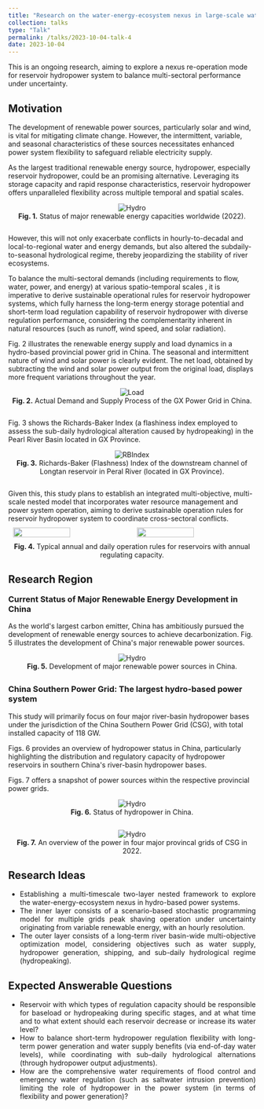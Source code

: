 ```yaml
---
title: "Research on the water-energy-ecosystem nexus in large-scale water-energy systems"
collection: talks
type: "Talk"
permalink: /talks/2023-10-04-talk-4
date: 2023-10-04
---
```


This is an ongoing research, aiming to explore a nexus re-operation mode for reservoir hydropower system to balance multi-sectoral performance under uncertainty. 

<h2>Motivation</h2>

The development of renewable power sources, particularly solar and wind, is vital for mitigating climate change. However, the intermittent, variable, and seasonal characteristics of these sources necessitates enhanced power system flexibility to safeguard reliable electricity supply. 

As the largest traditional renewable energy source, hydropower, especially reservoir hydropower, could be an promising alternative. Leveraging its storage capacity and rapid response characteristics, reservoir hydropower offers unparalleled flexibility across multiple temporal and spatial scales.

<div style="text-align: center;">
  <img src="http://prelude0324.github.io/academic_pages/images/post_2_fig_1.png#pic_center" alt="Hydro" style="max-width: 100%; height: auto;" />
</div>
<div style="text-align: center; margin-bottom: 2em">
<b>Fig. 1.</b> Status of major renewable energy capacities worldwide (2022).
</div>
However, this will not only exacerbate conflicts in hourly-to-decadal and local-to-regional water and energy demands, but also altered the subdaily-to-seasonal hydrological regime, thereby jeopardizing the stability of river ecosystems.

To balance the multi-sectoral demands (including requirements to flow, water, power, and energy) at various spatio-temporal scales , it is imperative to derive sustainable operational rules for reservoir hydropower systems, which fully harness the long-term energy storage potential and short-term load regulation capability of reservoir hydropower with diverse regulation performance, considering the complementarity inherent in natural resources (such as runoff, wind speed, and solar radiation). 

Fig. 2 illustrates the renewable energy supply and load dynamics in a hydro-based provincial power grid in China. The seasonal and intermittent nature of wind and solar power is clearly evident. The net load, obtained by subtracting the wind and solar power output from the original load, displays more frequent variations throughout the year.

<div style="text-align: center;">
  <img src="http://prelude0324.github.io/academic_pages/images/research_6_fig_5.png#pic_center" alt="Load" style="max-width: 100%; height: auto;" />
</div>
<div style="text-align: center; margin-bottom: 2em">
<b>Fig. 2.</b> Actual Demand and Supply Process of the GX Power Grid in China.
</div>


Fig. 3 shows the Richards-Baker Index (a flashiness index employed to assess the sub-daily hydrological alteration caused by hydropeaking) in the Pearl River Basin located in GX Province.

<div style="text-align: center;">
  <img src="http://prelude0324.github.io/academic_pages/images/research_6_fig_6.png#pic_center" alt="RBIndex" style="max-width: 100%; height: auto;" />
</div>


<div style="text-align: center; margin-bottom: 2em">
<b>Fig. 3.</b> Richards-Baker (Flashness) Index of the downstream channel of Longtan reservoir in Peral River (located in GX Province).
</div>
Given this, this study plans to establish an integrated multi-objective, multi-scale nested model that incorporates water resource management and power system operation, aiming to derive sustainable operation rules for reservoir hydropower system to coordinate cross-sectoral conflicts.



<html>

<head>
  <style>
    .gallery {
      display: flex;
      flex-wrap: wrap;
      justify-content: center;
    }
    .gallery img {
      width: 50%;
      padding: 10px;
      box-sizing: border-box;
    }
  </style>
</head>
<body>

  <div class="gallery">
    <img src="http://prelude0324.github.io/academic_pages/images/research_6_fig_4.png">
    <img src="http://prelude0324.github.io/academic_pages/images/research_6_fig_7.png">
  </div>
</body>
</html>

<div style="text-align: center;">
<b>Fig. 4.</b> Typical annual and daily operation rules for reservoirs with annual regulating capacity.
</div>
<h2>Research Region</h2>

<h3 style="margin-top: 0;">Current Status of Major Renewable Energy Development in China</h3>

As the world's largest carbon emitter, China has ambitiously pursued the development of renewable energy sources to achieve decarbonization. Fig. 5 illustrates the development of China's major renewable power sources.

<div style="text-align: center;">
  <img src="http://prelude0324.github.io/academic_pages/images/research_6_fig_1.png#pic_center" alt="Hydro" style="max-width: 100%; height: auto;" />
</div>
<div style="text-align: center; margin-bottom: 2em">
<b>Fig. 5.</b> Development of major renewable power sources in China.
</div>

<h3>China Southern Power Grid: The largest hydro-based power system</h3>

This study will primarily focus on four major river-basin hydropower bases under the jurisdiction of the China Southern Power Grid (CSG), with total installed capacity of 118 GW.

Figs. 6 provides an overview of hydropower status in China, particularly highlighting the distribution and regulatory capacity of hydropower reservoirs in southern China's river-basin hydropower bases. 

Figs. 7 offers a snapshot of power sources within the respective provincial power grids.

<div style="text-align: center;">
  <img src="http://prelude0324.github.io/academic_pages/images/research_6_fig_2.png#pic_center" alt="Hydro" style="max-width: 90%; height: auto;" />
</div>
<div style="text-align: center;">
<b>Fig. 6.</b> Status of hydropower in China.
</div>



<div style="text-align: center; margin-top: 2em">
  <img src="http://prelude0324.github.io/academic_pages/images/research_6_fig_3.png#pic_center" alt="Hydro" style="max-width: 90%; height: auto;" />
</div>
<div style="text-align: center;">
<b>Fig. 7.</b> An overview of the power in four major provincal grids of CSG in 2022.
</div>


<h2>Research Ideas</h2>

- <div style="text-align: justify;">
  Establishing a multi-timescale two-layer nested framework to explore the water-energy-ecosystem nexus in hydro-based power systems.
  </div>

- <div style="text-align: justify;">
  The inner layer consists of a scenario-based stochastic programming model for multiple grids peak shaving operation under uncertainty originating from variable renewable energy, with an hourly resolution.
  </div>

- <div style="text-align: justify;">
  The outer layer consists of a long-term river basin-wide multi-objective optimization model, considering objectives such as water supply, hydropower generation, shipping, and sub-daily hydrological regime (hydropeaking).
  </div>

<h2>Expected Answerable Questions</h2>

- <div style="text-align: justify;">
  Reservoir with which types of regulation capacity should be responsible for baseload or hydropeaking during specific stages, and at what time and to what extent should each reservoir decrease or increase its water level?
  </div>

- <div style="text-align: justify;">
  How to balance short-term hydropower regulation flexibility with long-term power generation and water supply benefits (via end-of-day water levels), while coordinating with sub-daily hydrological alternations (through hydropower output adjustments).
  </div>

- <div style="text-align: justify;">
  How are the comprehensive water requirements of flood control and emergency water regulation (such as saltwater intrusion prevention) limiting the role of hydropower in the power system (in terms of flexibility and power generation)?
  </div>

